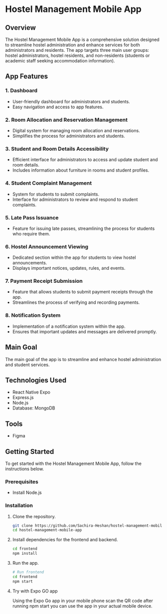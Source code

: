 # Hostel Management Mobile App

## Overview

The Hostel Management Mobile App is a comprehensive solution designed to streamline hostel administration and enhance services for both administrators and residents. The app targets three main user groups: hostel administrators, hostel residents, and non-residents (students or academic staff seeking accommodation information).

## App Features

### 1. Dashboard

-  User-friendly dashboard for administrators and students.
-  Easy navigation and access to app features.

### 2. Room Allocation and Reservation Management

-  Digital system for managing room allocation and reservations.
-  Simplifies the process for administrators and students.

### 3. Student and Room Details Accessibility

-  Efficient interface for administrators to access and update student and room details.
-  Includes information about furniture in rooms and student profiles.

### 4. Student Complaint Management

-  System for students to submit complaints.
-  Interface for administrators to review and respond to student complaints.

### 5. Late Pass Issuance

-  Feature for issuing late passes, streamlining the process for students who require them.

### 6. Hostel Announcement Viewing

-  Dedicated section within the app for students to view hostel announcements.
-  Displays important notices, updates, rules, and events.

### 7. Payment Receipt Submission

-  Feature that allows students to submit payment receipts through the app.
-  Streamlines the process of verifying and recording payments.

### 8. Notification System

-  Implementation of a notification system within the app.
-  Ensures that important updates and messages are delivered promptly.

## Main Goal

The main goal of the app is to streamline and enhance hostel administration and student services.

## Technologies Used

-  React Native Expo
-  Express.js
-  Node.js
-  Database: MongoDB

## Tools

-  Figma

## Getting Started

To get started with the Hostel Management Mobile App, follow the instructions below.

### Prerequisites

-  Install Node.js

### Installation

1. Clone the repository.

   ```bash
   git clone https://github.com/Sachira-Heshan/hostel-management-mobile-app.git
   cd hostel-management-mobile-app
   ```

2. Install dependencies for the frontend and backend.

   ```bash
   cd frontend
   npm install
   ```

3. Run the app.

   ```bash
   # Run frontend
   cd frontend
   npm start
   ```

4. Try with Expo GO app

   Using the Expo Go app in your mobile phone scan the QR code after running npm start
   you can use the app in your actual mobile device.

